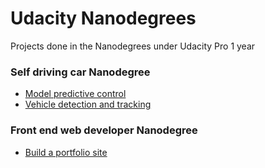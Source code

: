 # Udacity Nanodegrees
Projects done in the Nanodegrees under Udacity Pro 1 year

### Self driving car Nanodegree

* [Model predictive control](https://github.com/amita-kapoor/Udacity-Pro/tree/master/SelfDrivingCar/ModelPredictiveControl)
* [Vehicle detection and tracking](https://github.com/amita-kapoor/Udacity-Pro/tree/master/SelfDrivingCar/Vehicle_detection_and_tracking)


### Front end web developer  Nanodegree
* [Build a portfolio site](https://github.com/amita-kapoor/Udacity-Pro/tree/master/Front_End_Web_Developer/Build_portfolio)


